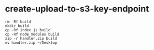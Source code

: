 # create-upload-to-s3-key-endpoint

```
rm -Rf build
mkdir build
cp -Rf index.js build
cp -Rf node_modules build
zip -r handler.zip build
mv handler.zip ~/Desktop
```
